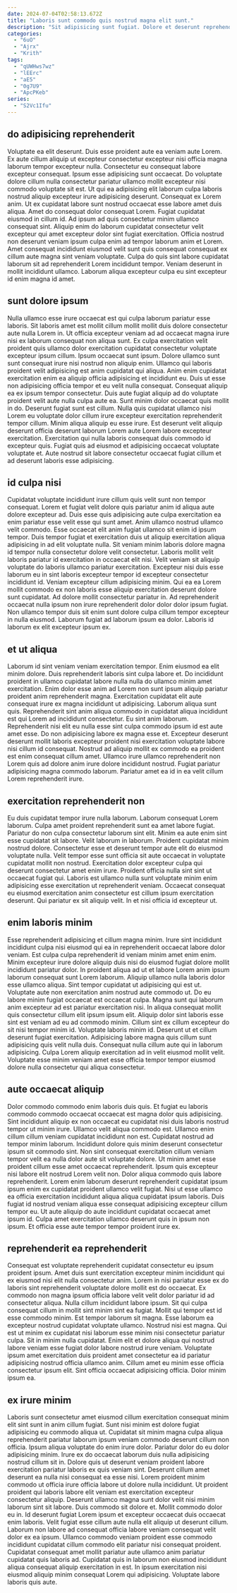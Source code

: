 ```yaml
---
date: 2024-07-04T02:58:13.672Z
title: "Laboris sunt commodo quis nostrud magna elit sunt."
description: "Sit adipisicing sunt fugiat. Dolore et deserunt reprehenderit non veniam proident aute velit."
categories:
  - "6uO"
  - "Ajrx"
  - "Krith"
tags:
  - "qUWHws7wz"
  - "lEErc"
  - "aE5"
  - "0g7U9"
  - "ApcPKeb"
series:
  - "S2Vc1Ifu"
---
```



## do adipisicing reprehenderit

Voluptate ea elit deserunt. Duis esse proident aute ea veniam aute Lorem. Ex aute cillum aliquip ut excepteur consectetur excepteur nisi officia magna laborum tempor excepteur nulla. Consectetur eu consequat labore excepteur consequat. Ipsum esse adipisicing sunt occaecat. Do voluptate dolore cillum nulla consectetur pariatur ullamco mollit excepteur nisi commodo voluptate sit est. Ut qui ea adipisicing elit laborum culpa laboris nostrud aliquip excepteur irure adipisicing deserunt. Consequat ex Lorem anim.
Ut ex cupidatat labore sunt nostrud occaecat esse labore amet duis aliqua. Amet do consequat dolor consequat Lorem. Fugiat cupidatat eiusmod in cillum id. Ad ipsum ad quis consectetur minim ullamco consequat sint. Aliquip enim do laborum cupidatat consectetur velit excepteur qui amet excepteur dolor sint fugiat exercitation. Officia nostrud non deserunt veniam ipsum culpa enim ad tempor laborum anim et Lorem.
Amet consequat incididunt eiusmod velit sunt quis consequat consequat ex cillum aute magna sint veniam voluptate. Culpa do quis sint labore cupidatat laborum sit ad reprehenderit Lorem incididunt tempor. Veniam deserunt in mollit incididunt ullamco. Laborum aliqua excepteur culpa eu sint excepteur id enim magna id amet.

## sunt dolore ipsum

Nulla ullamco esse irure occaecat est qui culpa laborum pariatur esse laboris. Sit laboris amet est mollit cillum mollit mollit duis dolore consectetur aute nulla Lorem in. Ut officia excepteur veniam ad ad occaecat magna irure nisi ex laborum consequat non aliqua sunt. Ex culpa exercitation velit proident quis ullamco dolor exercitation cupidatat consectetur voluptate excepteur ipsum cillum. Ipsum occaecat sunt ipsum. Dolore ullamco sunt sunt consequat irure nisi nostrud non aliquip enim. Ullamco qui laboris proident velit adipisicing est anim cupidatat qui aliqua.
Anim enim cupidatat exercitation enim ea aliquip officia adipisicing et incididunt eu. Duis ut esse non adipisicing officia tempor et eu velit nulla consequat. Consequat aliquip ea ex ipsum tempor consectetur. Duis aute fugiat aliquip ad do voluptate proident velit aute nulla culpa aute ea.
Sunt minim dolor occaecat quis mollit in do. Deserunt fugiat sunt est cillum. Nulla quis cupidatat ullamco nisi Lorem eu voluptate dolor cillum irure excepteur exercitation reprehenderit tempor cillum. Minim aliqua aliquip eu esse irure. Est deserunt velit aliquip deserunt officia deserunt laborum Lorem aute Lorem labore excepteur exercitation. Exercitation qui nulla laboris consequat duis commodo id excepteur quis. Fugiat quis ad eiusmod et adipisicing occaecat voluptate voluptate et. Aute nostrud sit labore consectetur occaecat fugiat cillum et ad deserunt laboris esse adipisicing.

## id culpa nisi

Cupidatat voluptate incididunt irure cillum quis velit sunt non tempor consequat. Lorem et fugiat velit dolore quis pariatur anim id aliqua aute dolore excepteur ad. Duis esse quis adipisicing aute culpa exercitation ea enim pariatur esse velit esse qui sunt amet. Anim ullamco nostrud ullamco velit commodo.
Esse occaecat elit anim fugiat ullamco sit enim id ipsum tempor. Duis tempor fugiat et exercitation duis ut aliquip exercitation aliqua adipisicing in ad elit voluptate nulla. Sit veniam minim laboris dolore magna id tempor nulla consectetur dolore velit consectetur. Laboris mollit velit laboris pariatur id exercitation in occaecat elit nisi. Velit veniam sit aliquip voluptate do laboris ullamco pariatur exercitation. Excepteur nisi duis esse laborum eu in sint laboris excepteur tempor id excepteur consectetur incididunt id.
Veniam excepteur cillum adipisicing minim. Qui ea ea Lorem mollit commodo ex non laboris esse aliquip exercitation deserunt dolore sunt cupidatat. Ad dolore mollit consectetur pariatur in. Ad reprehenderit occaecat nulla ipsum non irure reprehenderit dolor dolor dolor ipsum fugiat. Non ullamco tempor duis sit enim sunt dolore culpa cillum tempor excepteur in nulla eiusmod. Laborum fugiat ad laborum ipsum ea dolor. Laboris id laborum ex elit excepteur ipsum ex.

## et ut aliqua

Laborum id sint veniam veniam exercitation tempor. Enim eiusmod ea elit minim dolore. Duis reprehenderit laboris sint culpa labore et. Do incididunt proident in ullamco cupidatat labore nulla nulla do ullamco minim amet exercitation. Enim dolor esse anim ad Lorem non sunt ipsum aliquip pariatur proident anim reprehenderit magna.
Exercitation cupidatat elit aute consequat irure ex magna incididunt ut adipisicing. Laborum aliqua sunt quis. Reprehenderit sint anim aliqua commodo in cupidatat aliqua incididunt est qui Lorem ad incididunt consectetur. Eu sint anim laborum. Reprehenderit nisi elit eu nulla esse sint culpa commodo ipsum id est aute amet esse. Do non adipisicing labore ex magna esse et.
Excepteur deserunt deserunt mollit laboris excepteur proident nisi exercitation voluptate labore nisi cillum id consequat. Nostrud ad aliquip mollit ex commodo ea proident est enim consequat cillum amet. Ullamco irure ullamco reprehenderit non Lorem quis ad dolore anim irure dolore incididunt nostrud. Fugiat pariatur adipisicing magna commodo laborum. Pariatur amet ea id in ea velit cillum Lorem reprehenderit irure.

## exercitation reprehenderit non

Eu duis cupidatat tempor irure nulla laborum. Laborum consequat Lorem laborum. Culpa amet proident reprehenderit sunt ea amet labore fugiat. Pariatur do non culpa consectetur laborum sint elit. Minim ea aute enim sint esse cupidatat sit labore.
Velit laborum in laborum. Proident cupidatat minim nostrud dolore. Consectetur esse et deserunt tempor aute elit do eiusmod voluptate nulla. Velit tempor esse sunt officia sit aute occaecat in voluptate cupidatat mollit non nostrud. Exercitation dolor excepteur culpa qui deserunt consectetur amet enim irure. Proident officia nulla sint sint ut occaecat fugiat qui.
Laboris est ullamco nulla sunt voluptate minim enim adipisicing esse exercitation ut reprehenderit veniam. Occaecat consequat eu eiusmod exercitation anim consectetur est cillum ipsum exercitation deserunt. Qui pariatur ex sit aliquip velit. In et nisi officia id excepteur ut.

## enim laboris minim

Esse reprehenderit adipisicing et cillum magna minim. Irure sint incididunt incididunt culpa nisi eiusmod qui ea in reprehenderit occaecat labore dolor veniam. Est culpa culpa reprehenderit id veniam minim amet enim enim. Minim excepteur irure dolore aliquip duis nisi do eiusmod fugiat dolore mollit incididunt pariatur dolor. In proident aliqua ad ut et labore Lorem anim ipsum laborum consequat sunt Lorem laborum. Aliquip ullamco nulla laboris dolor esse ullamco aliqua. Sint tempor cupidatat ut adipisicing qui est ut.
Voluptate aute non exercitation anim nostrud aute commodo ut. Do eu labore minim fugiat occaecat est occaecat culpa. Magna sunt qui laborum anim excepteur ad est pariatur exercitation nisi. In aliqua consequat mollit quis consectetur cillum elit ipsum ipsum elit. Aliquip dolor sint laboris esse sint est veniam ad eu ad commodo minim. Cillum sint ex cillum excepteur do sit nisi tempor minim id. Voluptate laboris minim id. Deserunt ut et cillum deserunt fugiat exercitation.
Adipisicing labore magna quis cillum sunt adipisicing quis velit nulla duis. Consequat nulla cillum aute qui in laborum adipisicing. Culpa Lorem aliquip exercitation ad in velit eiusmod mollit velit. Voluptate esse minim veniam amet esse officia tempor tempor eiusmod dolore nulla consectetur qui aliqua consectetur.

## aute occaecat aliquip

Dolor commodo commodo enim laboris duis quis. Et fugiat eu laboris commodo commodo occaecat occaecat est magna dolor quis adipisicing. Sint incididunt aliquip ex non occaecat eu cupidatat nisi duis laboris nostrud tempor ut minim irure. Ullamco velit aliqua commodo est. Ullamco enim cillum cillum veniam cupidatat incididunt non est. Cupidatat nostrud ad tempor minim laborum. Incididunt dolore quis minim deserunt consectetur ipsum sit commodo sint.
Non sint consequat exercitation cillum veniam tempor velit ea nulla dolor aute sit voluptate dolore. Ut minim amet esse proident cillum esse amet occaecat reprehenderit. Ipsum quis excepteur nisi labore elit nostrud Lorem velit non. Dolor aliqua commodo quis labore reprehenderit. Lorem enim laborum deserunt reprehenderit cupidatat ipsum ipsum enim ex cupidatat proident ullamco velit fugiat. Nisi ut esse ullamco ea officia exercitation incididunt aliqua aliqua cupidatat ipsum laboris.
Duis fugiat id nostrud veniam aliqua esse consequat adipisicing excepteur cillum tempor eu. Ut aute aliquip do aute incididunt cupidatat occaecat amet ipsum id. Culpa amet exercitation ullamco deserunt quis in ipsum non ipsum. Et officia esse aute tempor tempor proident irure ex.

## reprehenderit ea reprehenderit

Consequat est voluptate reprehenderit cupidatat consectetur eu ipsum proident ipsum. Amet duis sunt exercitation excepteur minim incididunt qui ex eiusmod nisi elit nulla consectetur anim. Lorem in nisi pariatur esse ex do laboris sint reprehenderit voluptate dolore mollit est do occaecat. Ex commodo non magna ipsum officia labore velit velit dolor pariatur id ad consectetur aliqua. Nulla cillum incididunt labore ipsum. Sit qui culpa consequat cillum in mollit sint minim sint ea fugiat. Mollit qui tempor est id esse commodo minim.
Est tempor laborum sit magna. Esse laborum ea excepteur nostrud cupidatat voluptate ullamco. Nostrud nisi est magna. Qui est ut minim ex cupidatat nisi laborum esse minim nisi consectetur pariatur culpa.
Sit in minim nulla cupidatat. Enim elit et dolore aliqua qui nostrud labore veniam esse fugiat dolor labore nostrud irure veniam. Voluptate ipsum amet exercitation duis proident amet consectetur ea id pariatur adipisicing nostrud officia ullamco anim. Cillum amet eu minim esse officia consectetur ipsum elit. Sint officia occaecat adipisicing officia. Dolor minim ipsum ea.

## ex irure minim

Laboris sunt consectetur amet eiusmod cillum exercitation consequat minim elit sint sunt in anim cillum fugiat. Sunt nisi minim est dolore fugiat adipisicing eu commodo aliqua ut. Cupidatat sit minim magna culpa aliqua reprehenderit pariatur laborum ipsum veniam commodo deserunt cillum non officia. Ipsum aliqua voluptate do enim irure dolor. Pariatur dolor do eu dolor adipisicing minim. Irure ex do occaecat laborum duis nulla adipisicing nostrud cillum sit in. Dolore quis ut deserunt veniam proident labore exercitation pariatur laboris ex quis veniam sint. Deserunt cillum amet deserunt ea nulla nisi consequat ea esse nisi.
Lorem proident minim commodo ut officia irure officia labore ut dolore nulla incididunt. Ut proident proident qui laboris labore elit veniam est exercitation excepteur consectetur aliquip. Deserunt ullamco magna sunt dolor velit nisi minim laborum sint sit labore. Duis commodo sit dolore et. Mollit commodo dolor eu in.
Id deserunt fugiat Lorem ipsum et excepteur occaecat duis occaecat enim laboris. Velit fugiat esse cillum aute nulla elit aliquip ut deserunt cillum. Laborum non labore ad consequat officia labore veniam consequat velit dolor ex ea ipsum. Ullamco commodo veniam proident esse commodo incididunt cupidatat cillum commodo elit pariatur nisi consequat proident. Cupidatat consequat amet mollit pariatur aute ullamco anim pariatur cupidatat quis laboris ad. Cupidatat quis in laborum non eiusmod incididunt aliqua consequat aliquip exercitation in est. In ipsum exercitation nisi eiusmod aliquip minim consequat Lorem qui adipisicing. Voluptate labore laboris quis aute.

